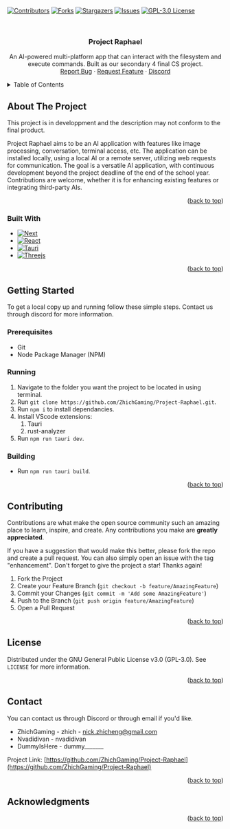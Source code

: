 <!-- Improved compatibility of back to top link: See: https://github.com/othneildrew/Best-README-Template/pull/73 -->
<a name="readme-top"></a>
<!--
*** Thanks for checking out the Best-README-Template. If you have a suggestion
*** that would make this better, please fork the repo and create a pull request
*** or simply open an issue with the tag "enhancement".
*** Don't forget to give the project a star!
*** Thanks again! Now go create something AMAZING! :D
-->



<!-- PROJECT SHIELDS -->
<!--
*** I'm using markdown "reference style" links for readability.
*** Reference links are enclosed in brackets [ ] instead of parentheses ( ).
*** See the bottom of this document for the declaration of the reference variables
*** for contributors-url, forks-url, etc. This is an optional, concise syntax you may use.
*** https://www.markdownguide.org/basic-syntax/#reference-style-links
-->
[![Contributors][contributors-shield]][contributors-url]
[![Forks][forks-shield]][forks-url]
[![Stargazers][stars-shield]][stars-url]
[![Issues][issues-shield]][issues-url]
[![GPL-3.0 License][license-shield]][license-url]



<!-- PROJECT LOGO -->
<br />
<div align="center">
  <a href="https://github.com/github_username/repo_name">
    <!-- <img src="images/logo.png" alt="Logo" width="80" height="80"> -->
  </a>

<h3 align="center">Project Raphael</h3>

  <p align="center">
    An AI-powered multi-platform app that can interact with the filesystem and execute commands. Built as our secondary 4 final CS project.
    <br />
    <!-- <a href="https://github.com/ZhichGaming/Project-Raphael"><strong>Explore the docs »</strong></a> -->
    <!-- <br /> -->
    <!-- <br /> -->
<!--     <a href="https://github.com/github_username/repo_name">View Demo</a>
    · -->
    <a href="https://github.com/ZhichGaming/Project-Raphael/issues">Report Bug</a>
    ·
    <a href="https://github.com/ZhichGaming/Project-Raphael/issues">Request Feature</a>
    ·
    <a href="https://discord.gg/s8ZaKZfQgG">Discord</a>
  </p>
</div>



<!-- TABLE OF CONTENTS -->
<details>
  <summary>Table of Contents</summary>
  <ol>
    <li>
      <a href="#about-the-project">About The Project</a>
      <ul>
        <li><a href="#built-with">Built With</a></li>
      </ul>
    </li>
    <li>
      <a href="#getting-started">Getting Started</a>
      <ul>
        <li><a href="#prerequisites">Prerequisites</a></li>
        <li><a href="#installation">Installation</a></li>
      </ul>
    </li>
    <li><a href="#usage">Usage</a></li>
    <li><a href="#roadmap">Roadmap</a></li>
    <li><a href="#contributing">Contributing</a></li>
    <li><a href="#license">License</a></li>
    <li><a href="#contact">Contact</a></li>
    <li><a href="#acknowledgments">Acknowledgments</a></li>
  </ol>
</details>



<!-- ABOUT THE PROJECT -->
## About The Project

<!-- [![App Image][product-screenshot]](https://example.com) -->

This project is in developpment and the description may not conform to the final product. 

Project Raphael aims to be an AI application with features like image processing, conversation, terminal access, etc. The application can be installed locally, using a local AI or a remote server, utilizing web requests for communication. The goal is a versatile AI application, with continuous development beyond the project deadline of the end of the school year. Contributions are welcome, whether it is for enhancing existing features or integrating third-party AIs.

<p align="right">(<a href="#readme-top">back to top</a>)</p>



### Built With

* [![Next][Next.js]][Next-url]
* [![React][React.js]][React-url]
* [![Tauri][Tauri]][Tauri-url]
* [![Threejs][Threejs]][Threejs-url]

<p align="right">(<a href="#readme-top">back to top</a>)</p>



<!-- GETTING STARTED -->
## Getting Started

To get a local copy up and running follow these simple steps. Contact us through discord for more information.

### Prerequisites

- Git
- Node Package Manager (NPM)

### Running
1. Navigate to the folder you want the project to be located in using terminal.
2. Run `git clone https://github.com/ZhichGaming/Project-Raphael.git`.
3. Run `npm i` to install dependancies.
4. Install VScode extensions:
	1. Tauri
	2. rust-analyzer
5. Run `npm run tauri dev`.

### Building
- Run `npm run tauri build`.

<p align="right">(<a href="#readme-top">back to top</a>)</p>

<!-- CONTRIBUTING -->
## Contributing

Contributions are what make the open source community such an amazing place to learn, inspire, and create. Any contributions you make are **greatly appreciated**.

If you have a suggestion that would make this better, please fork the repo and create a pull request. You can also simply open an issue with the tag "enhancement".
Don't forget to give the project a star! Thanks again!

1. Fork the Project
2. Create your Feature Branch (`git checkout -b feature/AmazingFeature`)
3. Commit your Changes (`git commit -m 'Add some AmazingFeature'`)
4. Push to the Branch (`git push origin feature/AmazingFeature`)
5. Open a Pull Request

<p align="right">(<a href="#readme-top">back to top</a>)</p>



<!-- LICENSE -->
## License

Distributed under the GNU General Public License v3.0 (GPL-3.0). See `LICENSE` for more information.

<p align="right">(<a href="#readme-top">back to top</a>)</p>



<!-- CONTACT -->
## Contact

You can contact us through Discord or through email if you'd like.
- ZhichGaming - zhich - nick.zhicheng@gmail.com
- Nvadidivan - nvadidivan
- DummyIsHere - dummy_______

Project Link: [https://github.com/ZhichGaming/Project-Raphael](https://github.com/ZhichGaming/Project-Raphael)

<p align="right">(<a href="#readme-top">back to top</a>)</p>



<!-- ACKNOWLEDGMENTS -->
## Acknowledgments

<p align="right">(<a href="#readme-top">back to top</a>)</p>


<!-- MARKDOWN LINKS & IMAGES -->
<!-- https://www.markdownguide.org/basic-syntax/#reference-style-links -->
[contributors-shield]: https://img.shields.io/github/contributors/ZhichGaming/Project-Raphael.svg?style=for-the-badge
[contributors-url]: https://github.com/ZhichGaming/Project-Raphael/graphs/contributors
[forks-shield]: https://img.shields.io/github/forks/ZhichGaming/Project-Raphael.svg?style=for-the-badge
[forks-url]: https://github.com/ZhichGaming/Project-Raphael/network/members
[stars-shield]: https://img.shields.io/github/stars/ZhichGaming/Project-Raphael.svg?style=for-the-badge
[stars-url]: https://github.com/ZhichGaming/Project-Raphael/stargazers
[issues-shield]: https://img.shields.io/github/issues/ZhichGaming/Project-Raphael.svg?style=for-the-badge
[issues-url]: https://github.com/ZhichGaming/Project-Raphael/issues
[license-shield]: https://img.shields.io/github/license/ZhichGaming/Project-Raphael.svg?style=for-the-badge
[license-url]: https://github.com/ZhichGaming/
[product-screenshot]: images/screenshot.png
[Next.js]: https://img.shields.io/badge/next.js-000000?style=for-the-badge&logo=nextdotjs&logoColor=white
[Next-url]: https://nextjs.org/
[React.js]: https://img.shields.io/badge/React-20232A?style=for-the-badge&logo=react&logoColor=61DAFB
[React-url]: https://reactjs.org/
[Tauri]: https://img.shields.io/badge/tauri-%2324C8DB.svg?style=for-the-badge&logo=tauri&logoColor=%23FFFFFF
[Tauri-url]: https://tauri.app/
[Threejs]: https://img.shields.io/badge/threejs-black?style=for-the-badge&logo=three.js&logoColor=white
[Threejs-url]: https://threejs.org/
